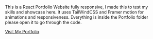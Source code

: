 This is a React Portfolio Website fully responsive, I made this to test my skills and showcase here. It uses TailWindCSS and Framer motion for animations and responsiveness.
Everything is inside the Portfolio folder please open it to go through the code.

[Visit My Portfolio](https://portfolio-t7bl.vercel.app/)
